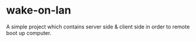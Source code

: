 # wake-on-lan
A simple project which contains server side &amp; client side in order to remote boot up computer.

